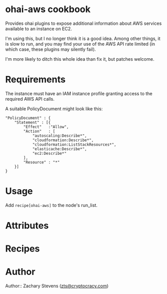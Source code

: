 # ohai-aws cookbook

Provides ohai plugins to expose additional information about AWS
services available to an instance on EC2.

I'm using this, but I no longer think it is a good idea.  Among other
things, it is slow to run, and you may find your use of the AWS API
rate limited (in which case, these plugins may silently fail).

I'm more likely to ditch this whole idea than fix it, but patches
welcome.

# Requirements

The instance must have an IAM instance profile granting access to the
required AWS API calls.

A suitable PolicyDocument might look like this:

    "PolicyDocument" : {
        "Statement" : [{
            "Effect"   :"Allow",
            "Action"   : [
                "autoscaling:Describe*",
                "cloudformation:Describe*",
                "cloudformation:ListStackResources*",
                "elasticache:Describe*",
                "ec2:Describe*"
            ],
            "Resource" : "*"
        }]
    }

# Usage

Add `recipe[ohai-aws]` to the node's run_list.

# Attributes

# Recipes

# Author

Author:: Zachary Stevens (<zts@cryptocracy.com>)
